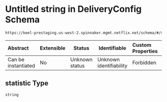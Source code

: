 # Untitled string in DeliveryConfig Schema

```txt
https://keel-prestaging.us-west-2.spinnaker.mgmt.netflix.net/schema/#/$defs/CustomizedMetricSpecification/properties/statistic
```




| Abstract            | Extensible | Status         | Identifiable            | Custom Properties | Additional Properties | Access Restrictions | Defined In                                                    |
| :------------------ | ---------- | -------------- | ----------------------- | :---------------- | --------------------- | ------------------- | ------------------------------------------------------------- |
| Can be instantiated | No         | Unknown status | Unknown identifiability | Forbidden         | Allowed               | none                | [keel.schema.json\*](keel.schema.json "open original schema") |

## statistic Type

`string`
